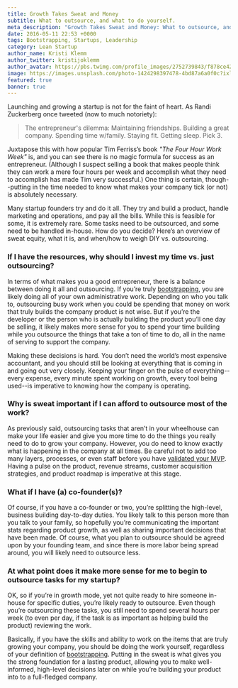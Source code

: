 ```yaml
---
title: Growth Takes Sweat and Money
subtitle: What to outsource, and what to do yourself.
meta_description: "Growth Takes Sweat and Money: What to outsource, and what to do yourself."
date: 2016-05-11 22:53 +0000
tags: Bootstrapping, Startups, Leadership
category: Lean Startup
author_name: Kristi Klemm
author_twitter: kristijoklemm
author_avatar: https://pbs.twimg.com/profile_images/2752739843/f878ce42bbeb25aec4c29e24240ae98d.png
image: https://images.unsplash.com/photo-1424298397478-4bd87a6a0f0c?ixlib=rb-0.3.5&q=80&fm=jpg&crop=entropy&s=8bdec4a5365fabf1948d8f1e9039b47a
featured: true
banner: true
---
```


Launching and growing a startup is not for the faint of heart. As Randi Zuckerberg once tweeted (now to much notoriety):

 > The entrepreneur's dilemma: Maintaining friendships. Building a great company. Spending time w/family. Staying fit. Getting sleep. Pick 3.

 Juxtapose this with how popular Tim Ferriss’s book _"The Four Hour Work Week"_ is, and you can see there is no magic formula for success as an entrepreneur. (Although I suspect selling a book that makes people think they can work a mere four hours per week and accomplish what they need to accomplish has made Tim very successful.) One thing is certain, though--putting in the time needed to know what makes your company tick (or not) is absolutely necessary.

Many startup founders try and do it all. They try and build a product, handle marketing and operations, and pay all the bills. While this is feasible for some, it is extremely rare. Some tasks need to be outsourced, and some need to be handled in-house. How do you decide? Here’s an overview of sweat equity, what it is, and when/how to weigh DIY vs. outsourcing.

### If I have the resources, why should I invest my time vs. just outsourcing? 

In terms of what makes you a good entrepreneur, there is a balance between doing it all and outsourcing. If you’re truly [bootstrapping](https://www.kohactive.com/blog/the-funding-conundrum/), you are likely doing all of your own administrative work. Depending on who you talk to, outsourcing busy work when you could be spending that money on work that truly builds the company product is not wise. But if you’re the developer or the person who is actually building the product you’ll one day be selling, it likely makes more sense for you to spend your time building while you outsource the things that take a ton of time to do, all in the name of serving to support the company. 

Making these decisions is hard. You don’t need the world’s most expensive accountant, and you should still be looking at everything that is coming in and going out very closely. Keeping your finger on the pulse of everything--every expense, every minute spent working on growth, every tool being used--is imperative to knowing how the company is operating.

### Why is sweat important if I can afford to outsource most of the work? 

As previously said, outsourcing tasks that aren’t in your wheelhouse can make your life easier and give you more time to do the things you really need to do to grow your company. However, you do need to know exactly what is happening in the company at all times. Be careful not to add too many layers, processes, or even staff before you have <a href="https://www.kohactive.com/blog/before-you-start-your-startup/" target="_blank">validated your MVP</a>. Having a pulse on the product, revenue streams, customer acquisition strategies, and product roadmap is imperative at this stage.

### What if I have (a) co-founder(s)? 

Of course, if you have a co-founder or two, you’re splitting the high-level, business building day-to-day duties. You likely talk to this person more than you talk to your family, so hopefully you’re communicating the important stats regarding product growth, as well as sharing important decisions that have been made. Of course, what you plan to outsource should be agreed upon by your founding team, and since there is more labor being spread around, you will likely need to outsource less.

### At what point does it make more sense for me to begin to outsource tasks for my startup? 

OK, so if you’re in growth mode, yet not quite ready to hire someone in-house for specific duties, you’re likely ready to outsource. Even though you’re outsourcing these tasks, you still need to spend several hours per week (to even per day, if the task is as important as helping build the product) reviewing the work. 

Basically, if you have the skills and ability to work on the items that are truly growing your company, you should be doing the work yourself, regardless of your definition of <a href="https://www.kohactive.com/blog/the-funding-conundrum/" target="_blank">bootstrapping</a>. Putting in the sweat is what gives you the strong foundation for a lasting product, allowing you to make well-informed, high-level decisions later on while you’re building your product into to a full-fledged company.
